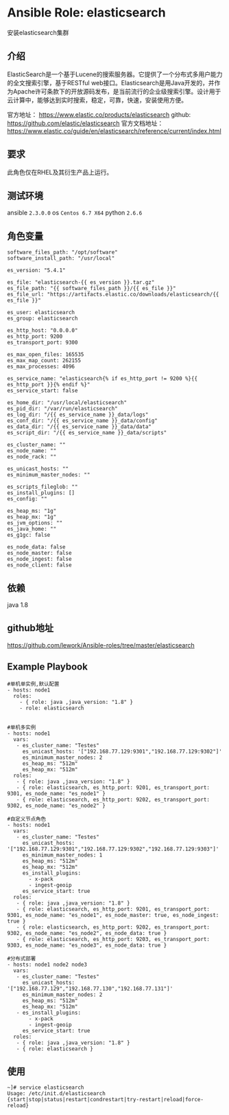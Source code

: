 # Ansible Role: elasticsearch

安装elasticsearch集群

## 介绍

ElasticSearch是一个基于Lucene的搜索服务器。它提供了一个分布式多用户能力的全文搜索引擎，基于RESTful web接口。Elasticsearch是用Java开发的，并作为Apache许可条款下的开放源码发布，是当前流行的企业级搜索引擎。设计用于云计算中，能够达到实时搜索，稳定，可靠，快速，安装使用方便。

官方地址： https://www.elastic.co/products/elasticsearch
github: https://github.com/elastic/elasticsearch
官方文档地址：https://www.elastic.co/guide/en/elasticsearch/reference/current/index.html

## 要求

此角色仅在RHEL及其衍生产品上运行。

## 测试环境

ansible `2.3.0.0`
os `Centos 6.7 X64`
python `2.6.6`

## 角色变量
    software_files_path: "/opt/software"
    software_install_path: "/usr/local"

    es_version: "5.4.1"

    es_file: "elasticsearch-{{ es_version }}.tar.gz"
    es_file_path: "{{ software_files_path }}/{{ es_file }}"
    es_file_url: "https://artifacts.elastic.co/downloads/elasticsearch/{{ es_file }}"

    es_user: elasticsearch
    es_group: elasticsearch

    es_http_host: "0.0.0.0"
    es_http_port: 9200
    es_transport_port: 9300

    es_max_open_files: 165535
    es_max_map_count: 262155
    es_max_processes: 4096

    es_service_name: "elasticsearch{% if es_http_port != 9200 %}{{ es_http_port }}{% endif %}"
    es_service_start: false

    es_home_dir: "/usr/local/elasticsearch"
    es_pid_dir: "/var/run/elasticsearch"
    es_log_dir: "/{{ es_service_name }}_data/logs"
    es_conf_dir: "/{{ es_service_name }}_data/config"
    es_data_dir: "/{{ es_service_name }}_data/data"
    es_script_dir: "/{{ es_service_name }}_data/scripts"

    es_cluster_name: ""
    es_node_name: ""
    es_node_rack: ""

    es_unicast_hosts: ""
    es_minimum_master_nodes: ""

    es_scripts_fileglob: ""
    es_install_plugins: []
    es_config: ""

    es_heap_ms: "1g"
    es_heap_mx: "1g"
    es_jvm_options: ""
    es_java_home: ""
    es_g1gc: false

    es_node_data: false
    es_node_master: false
    es_node_ingest: false
    es_node_client: false
    
## 依赖

java 1.8

## github地址
https://github.com/lework/Ansible-roles/tree/master/elasticsearch

## Example Playbook

    #单机单实例,默认配置
    - hosts: node1
      roles:
        - { role: java ,java_version: "1.8" }
        - role: elasticsearch
       

    #单机多实例
    - hosts: node1
      vars:
       - es_cluster_name: "Testes"
         es_unicast_hosts: '["192.168.77.129:9301","192.168.77.129:9302"]'
         es_minimum_master_nodes: 2
         es_heap_ms: "512m"
         es_heap_mx: "512m"
      roles:
       - { role: java ,java_version: "1.8" }
       - { role: elasticsearch, es_http_port: 9201, es_transport_port: 9301, es_node_name: "es_node1" }
       - { role: elasticsearch, es_http_port: 9202, es_transport_port: 9302, es_node_name: "es_node2" }
    
    #自定义节点角色
    - hosts: node1
      vars:
       - es_cluster_name: "Testes"
         es_unicast_hosts: '["192.168.77.129:9301","192.168.77.129:9302","192.168.77.129:9303"]'
         es_minimum_master_nodes: 1
         es_heap_ms: "512m"
         es_heap_mx: "512m"
         es_install_plugins:
           - x-pack
           - ingest-geoip
         es_service_start: true
      roles:
       - { role: java ,java_version: "1.8" }
       - { role: elasticsearch, es_http_port: 9201, es_transport_port: 9301, es_node_name: "es_node1", es_node_master: true, es_node_ingest: true }
       - { role: elasticsearch, es_http_port: 9202, es_transport_port: 9302, es_node_name: "es_node2", es_node_data: true }
       - { role: elasticsearch, es_http_port: 9203, es_transport_port: 9303, es_node_name: "es_node3", es_node_data: true }
    
    #分布式部署
    - hosts: node1 node2 node3
      vars:
       - es_cluster_name: "Testes"
         es_unicast_hosts: '["192.168.77.129","192.168.77.130","192.168.77.131"]'
         es_minimum_master_nodes: 2
         es_heap_ms: "512m"
         es_heap_mx: "512m"
       - es_install_plugins:
           - x-pack
           - ingest-geoip
         es_service_start: true
      roles:
       - { role: java ,java_version: "1.8" }
       - { role: elasticsearch }


## 使用

```
~]# service elasticsearch
Usage: /etc/init.d/elasticsearch {start|stop|status|restart|condrestart|try-restart|reload|force-reload}
```